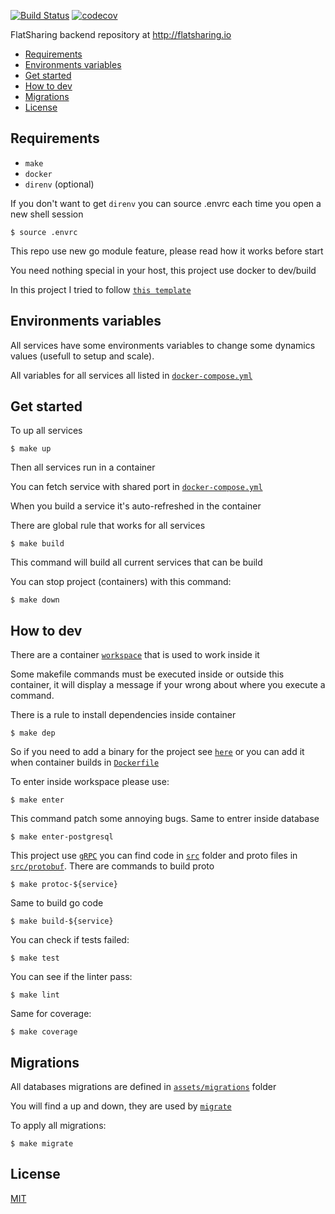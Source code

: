[![Build Status](https://drone.itsalex.fr/api/badges/Its-Alex/flatsharing/status.svg)](https://drone.itsalex.fr/Its-Alex/flatsharing)
[![codecov](https://codecov.io/gh/Its-Alex/flatsharing/branch/master/graph/badge.svg?token=3VmgQm5LGw)](https://codecov.io/gh/Its-Alex/flatsharing)

FlatSharing backend repository at http://flatsharing.io

- [Requirements](#requirements)
- [Environments variables](#environments-variables)
- [Get started](#get-started)
- [How to dev](#how-to-dev)
- [Migrations](#migrations)
- [License](#license)

## Requirements

- `make`
- `docker`
- `direnv` (optional)

If you don't want to get `direnv` you can source .envrc each time you open a new shell session

```
$ source .envrc
```

This repo use new go module feature, please read how it works before start

You need nothing special in your host, this project use docker to dev/build

In this project I tried to follow [`this template`](https://github.com/golang-standards/project-layout)

## Environments variables

All services have some environments variables to change some dynamics values
(usefull to setup and scale).

All variables for all services all listed in [`docker-compose.yml`](/docker-compose.yml)

## Get started

To up all services

```
$ make up
```

Then all services run in a container

You can fetch service with shared port in [`docker-compose.yml`](/docker-compose.yml)

When you build a service it's auto-refreshed in the container

There are global rule that works for all services

```
$ make build
```

This command will build all current services that can be build

You can stop project (containers) with this command:

```
$ make down
```

## How to dev

There are a container [`workspace`](/docker-compose.yml#L4) that is used to work inside it

Some makefile commands must be executed inside or outside this container, it will display
a message if your wrong about where you execute a command.

There is a rule to install dependencies inside container

```
$ make dep
```

So if you need to add a binary for the project see [`here`](/Makefile#L20)
or you can add it when container builds in [`Dockerfile`](/Dockerfile)

To enter inside workspace please use:

```
$ make enter
```

This command patch some annoying bugs. Same to entrer inside database

```
$ make enter-postgresql
```

This project use [`gRPC`](https://github.com/grpc/grpc-go) you can find code in 
[`src`](/src) folder and proto files in [`src/protobuf`](/src/protobuf). There are commands
to build proto

```
$ make protoc-${service}
```

Same to build go code

```
$ make build-${service}
```

You can check if tests failed:

```
$ make test
```

You can see if the linter pass:

```
$ make lint
```

Same for coverage:

```
$ make coverage
```

## Migrations

All databases migrations are defined in [`assets/migrations`](/assets/postgres/migrations) folder

You will find a up and down, they are used by [`migrate`](https://github.com/golang-migrate/migrate)

To apply all migrations:

```
$ make migrate
```

## License

[MIT](LICENSE)
